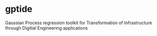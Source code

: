 # gptide
Gaussian Process regression toolkit for Transformation of Infrastructure through Digitial Engineering applications
